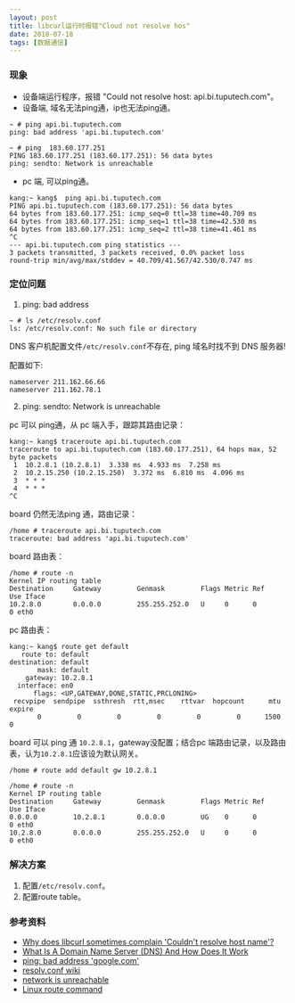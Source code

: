 ```yaml
---
layout: post
title: libcurl运行时报错"Cloud not resolve hos"
date: 2018-07-18
tags: [数据通信]
---
```

### 现象
- 设备端运行程序，报错 "Could not resolve host: api.bi.tuputech.com"。
- 设备端, 域名无法ping通，ip也无法ping通。
```shell
~ # ping api.bi.tuputech.com
ping: bad address 'api.bi.tuputech.com'

~ # ping  183.60.177.251
PING 183.60.177.251 (183.60.177.251): 56 data bytes
ping: sendto: Network is unreachable
```
- pc 端, 可以ping通。
```shell
kang:~ kang$  ping api.bi.tuputech.com
PING api.bi.tuputech.com (183.60.177.251): 56 data bytes
64 bytes from 183.60.177.251: icmp_seq=0 ttl=38 time=40.709 ms
64 bytes from 183.60.177.251: icmp_seq=1 ttl=38 time=42.530 ms
64 bytes from 183.60.177.251: icmp_seq=2 ttl=38 time=41.461 ms
^C
--- api.bi.tuputech.com ping statistics ---
3 packets transmitted, 3 packets received, 0.0% packet loss
round-trip min/avg/max/stddev = 40.709/41.567/42.530/0.747 ms
```
### 定位问题
1. ping: bad address

```shell
~ # ls /etc/resolv.conf
ls: /etc/resolv.conf: No such file or directory
```
DNS 客户机配置文件`/etc/resolv.conf`不存在, ping 域名时找不到 DNS 服务器!

配置如下:
```shell
nameserver 211.162.66.66
nameserver 211.162.78.1
```

2. ping: sendto: Network is unreachable

pc 可以 ping通，从 pc 端入手，跟踪其路由记录：
```shell
kang:~ kang$ traceroute api.bi.tuputech.com
traceroute to api.bi.tuputech.com (183.60.177.251), 64 hops max, 52 byte packets
 1  10.2.8.1 (10.2.8.1)  3.338 ms  4.933 ms  7.258 ms
 2  10.2.15.250 (10.2.15.250)  3.372 ms  6.810 ms  4.096 ms
 3  * * *
 4  * * *
^C
```

board 仍然无法ping 通，路由记录：
```shell
/home # traceroute api.bi.tuputech.com
traceroute: bad address 'api.bi.tuputech.com'
```

board 路由表：
```shell
/home # route -n
Kernel IP routing table
Destination     Gateway         Genmask         Flags Metric Ref    Use Iface
10.2.8.0        0.0.0.0         255.255.252.0   U     0      0        0 eth0
```

pc 路由表：
```shell
kang:~ kang$ route get default
   route to: default
destination: default
       mask: default
    gateway: 10.2.8.1
  interface: en0
      flags: <UP,GATEWAY,DONE,STATIC,PRCLONING>
 recvpipe  sendpipe  ssthresh  rtt,msec    rttvar  hopcount      mtu     expire
       0         0         0         0         0         0      1500         0 
```
board 可以 ping 通 `10.2.8.1`，gateway没配置；结合pc 端路由记录，以及路由表，认为`10.2.8.1`应该设为默认网关。

```shell
/home # route add default gw 10.2.8.1

/home # route -n
Kernel IP routing table
Destination     Gateway         Genmask         Flags Metric Ref    Use Iface
0.0.0.0         10.2.8.1        0.0.0.0         UG    0      0        0 eth0
10.2.8.0        0.0.0.0         255.255.252.0   U     0      0        0 eth0
```

### 解决方案
1. 配置`/etc/resolv.conf`。
2. 配置route table。

### 参考资料
- [Why does libcurl sometimes complain 'Couldn't resolve host name'?](https://stackoverflow.com/questions/43450899/why-does-libcurl-sometimes-complain-couldnt-resolve-host-name)
- [What Is A Domain Name Server (DNS) And How Does It Work](http://www.networksolutions.com/support/what-is-a-domain-name-server-dns-and-how-does-it-work/)
- [ping: bad address 'google.com'](https://www.toradex.com/community/questions/8325/ping-bad-address-googlecom.html)
- [resolv.conf wiki](https://en.wikipedia.org/wiki/Resolv.conf)
- [network is unreachable](https://www.linuxquestions.org/questions/linux-networking-3/network-is-unreachable-81728/)
- [Linux route command](https://www.computerhope.com/unix/route.htm)